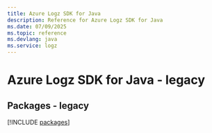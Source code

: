 ```yaml
---
title: Azure Logz SDK for Java
description: Reference for Azure Logz SDK for Java
ms.date: 07/09/2025
ms.topic: reference
ms.devlang: java
ms.service: logz
---
```

# Azure Logz SDK for Java - legacy
## Packages - legacy
[!INCLUDE [packages](logz-index.md)]